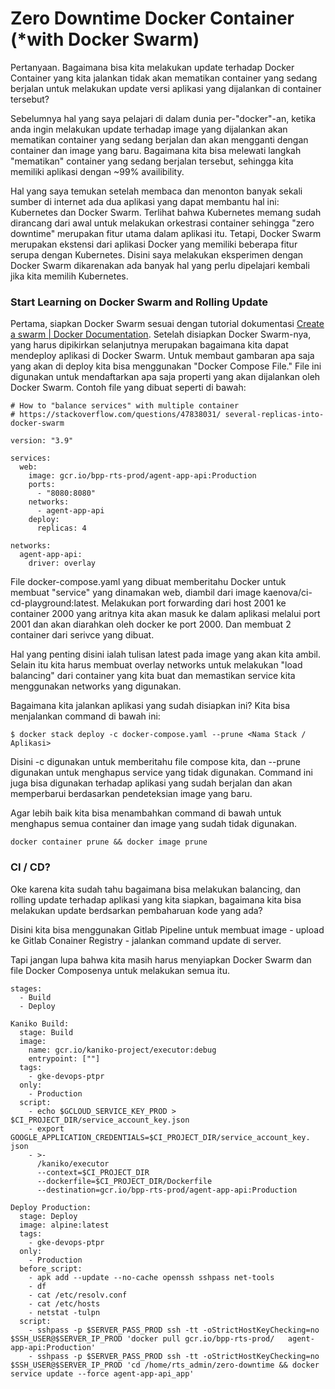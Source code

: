 # Zero Downtime Docker Container (*with Docker Swarm)

Pertanyaan. Bagaimana bisa kita melakukan update terhadap Docker Container yang kita jalankan  tidak akan mematikan container yang sedang berjalan untuk melakukan update versi aplikasi yang dijalankan di container tersebut?

Sebelumnya hal yang saya pelajari di dalam dunia per-"docker"-an, ketika anda ingin melakukan update terhadap image yang dijalankan akan mematikan container yang sedang berjalan dan akan mengganti dengan container dan image yang baru. Bagaimana kita bisa melewati langkah "mematikan" container yang sedang berjalan tersebut, sehingga kita memiliki aplikasi dengan ~99% availibility.

Hal yang saya temukan setelah membaca dan menonton banyak sekali sumber di internet ada dua aplikasi yang dapat membantu hal ini: Kubernetes dan Docker Swarm. Terlihat bahwa Kubernetes memang sudah dirancang dari awal untuk melakukan orkestrasi container sehingga "zero downtime" merupakan fitur utama dalam aplikasi itu. Tetapi, Docker Swarm merupakan ekstensi dari aplikasi Docker yang memiliki beberapa fitur serupa dengan Kubernetes. Disini saya melakukan eksperimen dengan Docker Swarm dikarenakan ada banyak hal yang perlu dipelajari kembali jika kita memilih Kubernetes.

### Start Learning on Docker Swarm and Rolling Update

Pertama, siapkan Docker Swarm sesuai dengan tutorial dokumentasi [Create a swarm | Docker Documentation](https://docs.docker.com/engine/swarm/swarm-tutorial/create-swarm/). Setelah disiapkan Docker Swarm-nya, yang harus dipikirkan selanjutnya merupakan bagaimana kita dapat mendeploy aplikasi di Docker Swarm. Untuk membaut gambaran apa saja yang akan di deploy kita bisa menggunakan "Docker Compose File." File ini digunakan untuk mendaftarkan apa saja properti yang akan dijalankan oleh Docker Swarm. Contoh file yang dibuat seperti di bawah:

    # How to "balance services" with multiple container
    # https://stackoverflow.com/questions/47838031/ several-replicas-into-docker-swarm

    version: "3.9"

    services:
      web:
        image: gcr.io/bpp-rts-prod/agent-app-api:Production
        ports:
          - "8080:8080"
        networks:
          - agent-app-api
        deploy:
          replicas: 4

    networks:
      agent-app-api:
        driver: overlay

File docker-compose.yaml yang dibuat memberitahu Docker untuk membuat "service" yang dinamakan web, diambil dari image kaenova/ci-cd-playground:latest. Melakukan port forwarding dari host 2001 ke container 2000 yang aritnya kita akan masuk ke dalam aplikasi melalui port 2001 dan akan diarahkan oleh docker ke port 2000. Dan membuat 2 container dari serivce yang dibuat.

Hal yang penting disini ialah tulisan latest pada image yang akan kita ambil. Selain itu kita harus membuat overlay networks untuk melakukan "load balancing" dari container yang kita buat dan memastikan service kita menggunakan networks yang digunakan.

Bagaimana kita jalankan aplikasi yang sudah disiapkan ini? Kita bisa menjalankan command di bawah ini:

    $ docker stack deploy -c docker-compose.yaml --prune <Nama Stack / Aplikasi>

Disini -c digunakan untuk memberitahu file compose kita, dan --prune digunakan untuk menghapus service yang tidak digunakan. Command ini juga bisa digunakan terhadap aplikasi yang sudah berjalan dan akan memperbarui berdasarkan pendeteksian image yang baru.

Agar lebih baik kita bisa menambahkan command di bawah untuk menghapus semua container dan image yang sudah tidak digunakan.

    docker container prune && docker image prune

### CI / CD?

Oke karena kita sudah tahu bagaimana bisa melakukan balancing, dan rolling update terhadap aplikasi yang kita siapkan, bagaimana kita bisa melakukan update berdsarkan pembaharuan kode yang ada?

Disini kita bisa menggunakan Gitlab Pipeline untuk membuat image - upload ke Gitlab Conainer Registry - jalankan command update di server.

Tapi jangan lupa bahwa kita masih harus menyiapkan Docker Swarm dan file Docker Composenya untuk melakukan semua itu. 

    stages:
      - Build
      - Deploy

    Kaniko Build:
      stage: Build
      image:
        name: gcr.io/kaniko-project/executor:debug
        entrypoint: [""]
      tags:
        - gke-devops-ptpr
      only:
        - Production
      script:
        - echo $GCLOUD_SERVICE_KEY_PROD > $CI_PROJECT_DIR/service_account_key.json
        - export GOOGLE_APPLICATION_CREDENTIALS=$CI_PROJECT_DIR/service_account_key.    json
        - >-
          /kaniko/executor
          --context=$CI_PROJECT_DIR
          --dockerfile=$CI_PROJECT_DIR/Dockerfile
          --destination=gcr.io/bpp-rts-prod/agent-app-api:Production

    Deploy Production:
      stage: Deploy
      image: alpine:latest
      tags: 
        - gke-devops-ptpr
      only:
        - Production
      before_script:
        - apk add --update --no-cache openssh sshpass net-tools
        - df
        - cat /etc/resolv.conf
        - cat /etc/hosts
        - netstat -tulpn
      script:
        - sshpass -p $SERVER_PASS_PROD ssh -tt -oStrictHostKeyChecking=no   $SSH_USER@$SERVER_IP_PROD 'docker pull gcr.io/bpp-rts-prod/   agent-app-api:Production'
        - sshpass -p $SERVER_PASS_PROD ssh -tt -oStrictHostKeyChecking=no   $SSH_USER@$SERVER_IP_PROD 'cd /home/rts_admin/zero-downtime && docker     service update --force agent-app-api_app'